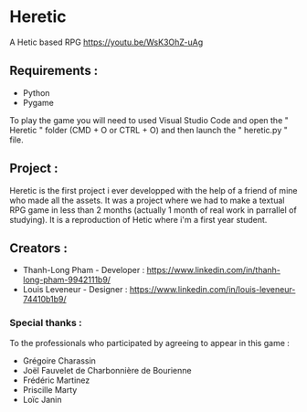 # Heretic
A Hetic based RPG
https://youtu.be/WsK3OhZ-uAg

## Requirements :
 - Python
 - Pygame

To play the game you will need to used Visual Studio Code and open the " Heretic " folder (CMD + O or CTRL + O) and then launch the " heretic.py " file.

## Project :
Heretic is the first project i ever developped with the help of a friend of mine who made all the assets.
It was a project where we had to make a textual RPG game in less than 2 months (actually 1 month of real work in parrallel of studying).
It is a reproduction of Hetic where i'm a first year student.

## Creators :
 - Thanh-Long Pham - Developer : https://www.linkedin.com/in/thanh-long-pham-9942111b9/
 - Louis Leveneur - Designer : https://www.linkedin.com/in/louis-leveneur-74410b1b9/

### Special thanks :
To the professionals who participated by agreeing to appear in this game :
 - Grégoire Charassin
 - Joël Fauvelet de Charbonnière de Bourienne
 - Frédéric Martinez
 - Priscille Marty
 - Loïc Janin
